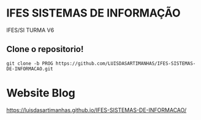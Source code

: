 # IFES SISTEMAS DE INFORMAÇÃO
IFES/SI TURMA V6

## Clone o repositorio!
```
git clone -b PROG https://github.com/LUISDASARTIMANHAS/IFES-SISTEMAS-DE-INFORMACAO.git
```

# Website Blog
https://luisdasartimanhas.github.io/IFES-SISTEMAS-DE-INFORMACAO/
